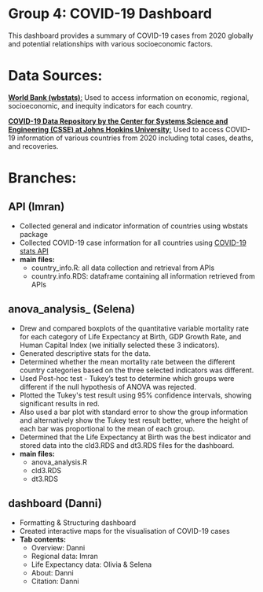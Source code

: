 # Group 4: COVID-19 Dashboard

This dashboard provides a summary of COVID-19 cases from 2020 globally and potential relationships with various socioeconomic factors. 

# Data Sources:

[**World Bank (wbstats)**:](https://datahelpdesk.worldbank.org/) Used to access information on economic, regional, socioeconomic, and inequity indicators for each country.

[**COVID-19 Data Repository by the Center for Systems Science and Engineering (CSSE) at Johns Hopkins University**:](https://github.com/CSSEGISandData/COVID-19) Used to access COVID-19 information of various countries from 2020 including total cases, deaths, and recoveries.

# Branches:

## API (Imran)
 * Collected general and indicator information of countries using wbstats package
 * Collected COVID-19 case information for all countries using [COVID-19 stats API](https://documenter.getpostman.com/view/5352730/SzYbyxR5)
 * **main files:**
   * country_info.R: all data collection and retrieval from APIs
   * country.info.RDS: dataframe containing all information retrieved from APIs

## anova_analysis_ (Selena)
 * Drew and compared boxplots of the quantitative variable mortality rate for each category of Life Expectancy at Birth, GDP Growth Rate, and Human Capital Index (we initially selected these 3 indicators).
 * Generated descriptive stats for the data.
 * Determined whether the mean mortality rate between the different country categories based on the three selected indicators was different.
 * Used Post-hoc test - Tukey’s test to determine which groups were different if the null hypothesis of ANOVA was rejected.
 * Plotted the Tukey's test result using 95% confidence intervals, showing significant results in red.
 * Also used a bar plot with standard error to show the group information and alternatively show the Tukey test result better, where the height of each bar was proportional to the mean of each group.
 * Determined that the Life Expectancy at Birth was the best indicator and stored data into the cld3.RDS and dt3.RDS files for the dashboard.
 * **main files:**
   * anova_analysis.R
   * cld3.RDS
   * dt3.RDS
   
## dashboard (Danni)
 * Formatting & Structuring dashboard
 * Created interactive maps for the visualisation of COVID-19 cases
 * **Tab contents:**
   * Overview: Danni
   * Regional data: Imran 
   * Life Expectancy data: Olivia & Selena
   * About: Danni
   * Citation: Danni


